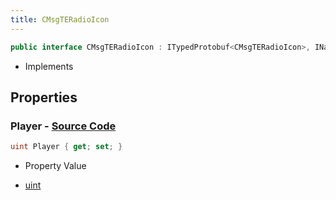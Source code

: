 ```yaml
---
title: CMsgTERadioIcon
---
```


```csharp
public interface CMsgTERadioIcon : ITypedProtobuf<CMsgTERadioIcon>, INativeHandle
```

- Implements

## Properties

### **Player** - [Source Code](https://github.com/swiftly-solution/swiftlys2/blob/main/managed/src/SwiftlyS2.Generated/Protobufs/Interfaces/CMsgTERadioIcon.cs#L13)

```csharp
uint Player { get; set; }
```

- Property Value

- [uint](https://learn.microsoft.com/dotnet/api/system.uint32)


